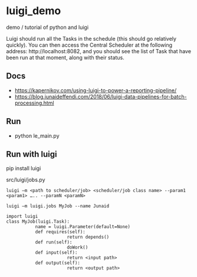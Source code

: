 # luigi_demo
demo / tutorial of python and luigi

Luigi should run all the Tasks in the schedule (this should go relatively quickly). You can then access the Central Scheduler at the following address: http://localhost:8082, and you should see the list of Task that have been run at that moment, along with their status.
##  Docs
- https://kapernikov.com/using-luigi-to-power-a-reporting-pipeline/
- https://blog.junaideffendi.com/2018/06/luigi-data-pipelines-for-batch-processing.html

## Run

- python le_main.py

##  Run with luigi

pip install luigi

 src/luigi/jobs.py

```
luigi –m <path to scheduler/job> <scheduler/job class name> --param1 <param1> ….. --paramN <paramN>
  
luigi –m luigi.jobs MyJob --name Junaid
```

 ```
import luigi
class MyJob(luigi.Task):
            name = luigi.Parameter(default=None)
            def requires(self):
                        return depends()
            def run(self):
                        doWork()
            def input(self):
                        return <input path>
            def output(self):
                        return <output path>
```
